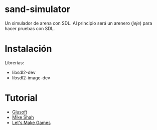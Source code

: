 # sand-simulator
Un simulador de arena con SDL. Al principio será un arenero (*jeje*) para hacer pruebas con SDL.

# Instalación
Librerías:
- libsdl2-dev
- libsdl2-image-dev

# Tutorial
- [Glusoft](https://glusoft.com/sdl2-tutorials/)
- [Mike Shah](https://www.youtube.com/playlist?list=PLvv0ScY6vfd-p1gSnbQhY7vMe2rng0IL0)
- [Let's Make Games](https://www.youtube.com/watch?v=QQzAHcojEKg)
